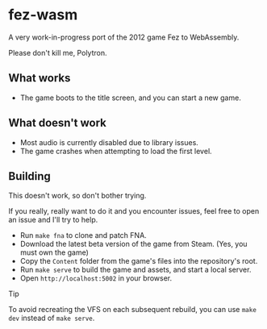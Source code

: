# fez-wasm

A very work-in-progress port of the 2012 game Fez to WebAssembly. 

Please don't kill me, Polytron.

## What works

- The game boots to the title screen, and you can start a new game.

## What doesn't work

- Most audio is currently disabled due to library issues.
- The game crashes when attempting to load the first level.

## Building

This doesn't work, so don't bother trying. 

If you really, really want to do it and you encounter issues, feel free to open an issue and I'll try to help.

- Run `make fna` to clone and patch FNA.
- Download the latest beta version of the game from Steam. (Yes, you must own the game)
- Copy the `Content` folder from the game's files into the repository's root.
- Run `make serve` to build the game and assets, and start a local server.
- Open `http://localhost:5002` in your browser.

> [!TIP]
> To avoid recreating the VFS on each subsequent rebuild, you can use `make dev` instead of `make serve`.